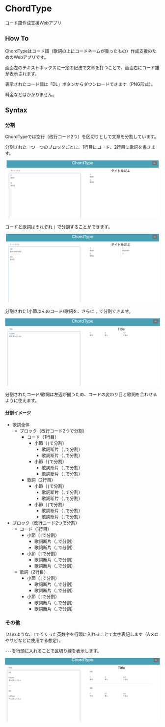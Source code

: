 # ChordType

コード譜作成支援Webアプリ

## How To

ChordTypeはコード譜（歌詞の上にコードネームが乗ったもの）作成支援のためのWebアプリです。

画面左のテキストボックスに一定の記法で文章を打つことで、画面右にコード譜が表示されます。

表示されたコード譜は「DL」ボタンからダウンロードできます（PNG形式）。

料金などはかかりません。

## Syntax

### 分割

ChordTypeでは空行（改行コード2つ）を区切りとして文章を分割しています。

分割された一つ一つのブロックごとに、1行目にコード、2行目に歌詞を書きます。

![スクショ](readmepic/chordtype001.png)

コードと歌詞はそれぞれ `|` で分割することができます。

![スクショ](readmepic/chordtype002.png)

分割された1小節ぶんのコード/歌詞を、さらに `,` で分割できます。

![スクショ](readmepic/chordtype003.png)

分割されたコード/歌詞は左辺が揃うため、コードの変わり目と歌詞を合わせるように使えます。

#### 分割イメージ

- 歌詞全体
  - ブロック（改行コード2つで分割）
    - コード（1行目）
      - 小節（`|`で分割）
        - 歌詞断片（`,`で分割）
        - 歌詞断片（`,`で分割）
      - 小節（`|`で分割）
        - 歌詞断片（`,`で分割）
        - 歌詞断片（`,`で分割）
    - 歌詞（2行目）
      - 小節（`|`で分割）
        - 歌詞断片（`,`で分割）
        - 歌詞断片（`,`で分割）
      - 小節（`|`で分割）
        - 歌詞断片（`,`で分割）
        - 歌詞断片（`,`で分割）
- ブロック（改行コード2つで分割）
    - コード（1行目）
      - 小節（`|`で分割）
        - 歌詞断片（`,`で分割）
        - 歌詞断片（`,`で分割）
      - 小節（`|`で分割）
        - 歌詞断片（`,`で分割）
        - 歌詞断片（`,`で分割）
    - 歌詞（2行目）
      - 小節（`|`で分割）
        - 歌詞断片（`,`で分割）
        - 歌詞断片（`,`で分割）
      - 小節（`|`で分割）
        - 歌詞断片（`,`で分割）
        - 歌詞断片（`,`で分割）

### その他

`[A]`のような、`[`でくくった英数字を行頭に入れることで太字表記します（Aメロやサビなどに使用する想定）。

`---`を行頭に入れることで区切り線を表示します。

![スクショ](readmepic/chordtype004.png)
